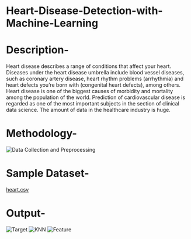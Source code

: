 # Heart-Disease-Detection-with-Machine-Learning
# Description-
Heart disease describes a range of conditions that affect your heart. Diseases under the heart disease umbrella include blood vessel diseases, such as coronary artery disease, heart rhythm problems (arrhythmia) and heart defects you’re born with (congenital heart defects), among others.
Heart disease is one of the biggest causes of morbidity and mortality among the population of the world. Prediction of cardiovascular disease is regarded as one of the most important subjects in the section of clinical data science. The amount of data in the healthcare industry is huge.
# Methodology-
![Data Collection and Preprocessing](https://github.com/user-attachments/assets/c6e5b6f4-feaf-43fd-bc88-ae17c48c6d82)
# Sample Dataset-
[heart.csv](https://github.com/user-attachments/files/16568841/heart.csv)
# Output-
![Target](https://github.com/user-attachments/assets/b568a72f-3eff-4aa9-90ec-71edf23e25d1)
![KNN](https://github.com/user-attachments/assets/6a61cc88-b366-4e18-b3a6-4591f4d98430)
![Feature](https://github.com/user-attachments/assets/080ecc3f-d146-4aa6-8ddb-7c890ee1308a)
